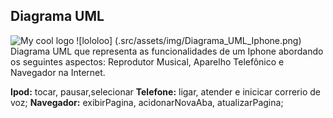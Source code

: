 
## Diagrama UML
<img src="/src/assets/img/Diagrama_UML_Iphone.png" alt="My cool logo"/>
![lololoo] (.src/assets/img/Diagrama_UML_Iphone.png)
Diagrama UML que representa as funcionalidades de um Iphone abordando os seguintes aspectos: Reprodutor Musical, Aparelho Telefônico e Navegador na Internet.

**Ipod:** tocar, pausar,selecionar
**Telefone:** ligar, atender e inicicar correrio de voz;
**Navegador:** exibirPagina, acidonarNovaAba, atualizarPagina;
